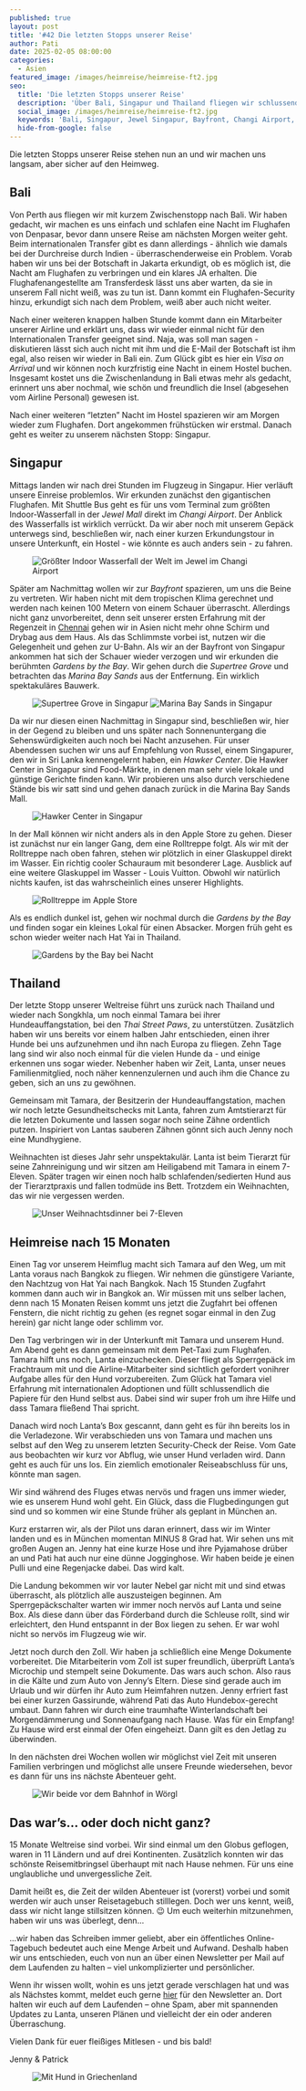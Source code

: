 ```yaml
---
published: true
layout: post
title: '#42 Die letzten Stopps unserer Reise'
author: Pati
date: 2025-02-05 08:00:00
categories:
  - Asien
featured_image: /images/heimreise/heimreise-ft2.jpg
seo:
  title: 'Die letzten Stopps unserer Reise'
  description: 'Über Bali, Singapur und Thailand fliegen wir schlussendlich mit unserem Hund Lanta nach Hause.'
  social_image: /images/heimreise/heimreise-ft2.jpg
  keywords: 'Bali, Singapur, Jewel Singapur, Bayfront, Changi Airport, Gardens by the Bay, Marina Bay Sandy, Thailand, Songkhla, Thai Street Paws, Heimreise, Hund, Reise mit Hund'
  hide-from-google: false
---
```

Die letzten Stopps unserer Reise stehen nun an und wir machen uns langsam, aber sicher auf den Heimweg.

## Bali

Von Perth aus fliegen wir mit kurzem Zwischenstopp nach Bali. Wir haben gedacht, wir machen es uns einfach und schlafen eine Nacht im Flughafen von Denpasar, bevor dann unsere Reise am nächsten Morgen weiter geht. Beim internationalen Transfer gibt es dann allerdings - ähnlich wie damals bei der Durchreise durch Indien - überraschenderweise ein Problem. Vorab haben wir uns bei der Botschaft in Jakarta erkundigt, ob es möglich ist, die Nacht am Flughafen zu verbringen und ein klares JA erhalten. Die Flughafenangestellte am Transferdesk lässt uns aber warten, da sie in unserem Fall nicht weiß, was zu tun ist. Dann kommt ein Flughafen-Security hinzu, erkundigt sich nach dem Problem, weiß aber auch nicht weiter. 

Nach einer weiteren knappen halben Stunde kommt dann ein Mitarbeiter unserer Airline und erklärt uns, dass wir wieder einmal nicht für den Internationalen Transfer geeignet sind. Naja, was soll man sagen - diskutieren lässt sich auch nicht mit ihm und die E-Mail der Botschaft ist ihm egal, also reisen wir wieder in Bali ein. Zum Glück gibt es hier ein *Visa on Arrival* und wir können noch kurzfristig eine Nacht in einem Hostel buchen. Insgesamt kostet uns die Zwischenlandung in Bali etwas mehr als gedacht, erinnert uns aber nochmal, wie schön und freundlich die Insel (abgesehen vom Airline Personal) gewesen ist. 

Nach einer weiteren “letzten” Nacht im Hostel spazieren wir am Morgen wieder zum Flughafen. Dort angekommen frühstücken wir erstmal. Danach geht es weiter zu unserem nächsten Stopp: Singapur.

## Singapur

Mittags landen wir nach drei Stunden im Flugzeug in Singapur. Hier verläuft unsere Einreise problemlos. Wir erkunden zunächst den gigantischen Flughafen. Mit Shuttle Bus geht es für uns vom Terminal zum größten Indoor-Wasserfall in der *Jewel Mall* direkt im *Changi Airport*. Der Anblick des Wasserfalls ist wirklich verrückt. Da wir aber noch mit unserem Gepäck unterwegs sind, beschließen wir, nach einer kurzen Erkundungstour in unsere Unterkunft, ein Hostel  - wie könnte es auch anders sein - zu fahren. 

<figure class="img1">
  <img src="/images/heimreise/heimreise-3.webp" alt="Größter Indoor Wasserfall der Welt im Jewel im Changi Airport">
</figure>

Später am Nachmittag wollen wir zur *Bayfront* spazieren, um uns die Beine zu vertreten. Wir haben nicht mit dem tropischen Klima gerechnet und werden nach keinen 100 Metern von einem Schauer überrascht. Allerdings nicht ganz unvorbereitet, denn seit unserer ersten Erfahrung mit der Regenzeit in [Chennai](chennai) gehen wir in Asien nicht mehr ohne Schirm und Drybag aus dem Haus. Als das Schlimmste vorbei ist, nutzen wir die Gelegenheit und gehen zur U-Bahn. Als wir an der Bayfront von Singapur ankommen hat sich der Schauer wieder verzogen und wir erkunden die berühmten *Gardens by the Bay*. Wir gehen durch die *Supertree Grove* und betrachten das *Marina Bay Sands* aus der Entfernung. Ein wirklich spektakuläres Bauwerk. 

<figure class="img2">
  <img src="/images/heimreise/heimreise-6.webp" alt="Supertree Grove in Singapur">
  <img src="/images/heimreise/heimreise-5.webp" alt="Marina Bay Sands in Singapur">
</figure>

Da wir nur diesen einen Nachmittag in Singapur sind, beschließen wir, hier in der Gegend zu bleiben und uns später nach Sonnenuntergang die Sehenswürdigkeiten auch noch bei Nacht anzusehen. Für unser Abendessen suchen wir uns auf Empfehlung von Russel, einem Singapurer, den wir in Sri Lanka kennengelernt haben, ein *Hawker Center*. Die Hawker Center in Singapur sind Food-Märkte, in denen man sehr viele lokale und günstige Gerichte finden kann. Wir probieren uns also durch verschiedene Stände bis wir satt sind und gehen danach zurück in die Marina Bay Sands Mall. 

<figure class="img1">
  <img src="/images/heimreise/heimreise-2.webp" alt="Hawker Center in Singapur">
</figure>

In der Mall können wir nicht anders als in den Apple Store zu gehen. Dieser ist zunächst nur ein langer Gang, dem eine Rolltreppe folgt. Als wir mit der Rolltreppe nach oben fahren, stehen wir plötzlich in einer Glaskuppel direkt im Wasser. Ein richtig cooler Schauraum mit besonderer Lage. Ausblick auf eine weitere Glaskuppel im Wasser - Louis Vuitton. Obwohl wir natürlich nichts kaufen, ist das wahrscheinlich eines unserer Highlights. 

<figure class="img1">
  <img src="/images/heimreise/heimreise-4.webp" alt="Rolltreppe im Apple Store">
</figure>

Als es endlich dunkel ist, gehen wir nochmal durch die *Gardens by the Bay* und finden sogar ein kleines Lokal für einen Absacker. Morgen früh geht es schon wieder weiter nach Hat Yai in Thailand.

<figure class="img1">
  <img src="/images/heimreise/heimreise-7.webp" alt="Gardens by the Bay bei Nacht">
</figure>

## Thailand

Der letzte Stopp unserer Weltreise führt uns zurück nach Thailand und wieder nach Songkhla, um noch einmal Tamara bei ihrer Hundeauffangstation, bei den *Thai Street Paws*, zu unterstützen. Zusätzlich haben wir uns bereits vor einem halben Jahr entschieden, einen ihrer Hunde bei uns aufzunehmen und ihn nach Europa zu fliegen. Zehn Tage lang sind wir also noch einmal für die vielen Hunde da - und einige erkennen uns sogar wieder. Nebenher haben wir Zeit, Lanta, unser neues Familienmitglied, noch näher kennenzulernen und auch ihm die Chance zu geben, sich an uns zu gewöhnen.

Gemeinsam mit Tamara, der Besitzerin der Hundeauffangstation, machen wir noch letzte Gesundheitschecks mit Lanta, fahren zum Amtstierarzt für die letzten Dokumente und lassen sogar noch seine Zähne ordentlich putzen. Inspiriert von Lantas sauberen Zähnen gönnt sich auch Jenny noch eine Mundhygiene. 

Weihnachten ist dieses Jahr sehr unspektakulär. Lanta ist beim Tierarzt für seine Zahnreinigung und wir sitzen am Heiligabend mit Tamara in einem 7-Eleven. Später tragen wir einen noch halb schlafenden/sedierten Hund aus der Tierarztpraxis und fallen todmüde ins Bett. Trotzdem ein Weihnachten, das wir nie vergessen werden. 

<figure class="img1">
  <img src="/images/heimreise/heimreise-1.webp" alt="Unser Weihnachtsdinner bei 7-Eleven">
</figure>

## Heimreise nach 15 Monaten

Einen Tag vor unserem Heimflug macht sich Tamara auf den Weg, um mit Lanta voraus nach Bangkok zu fliegen. Wir nehmen die günstigere Variante, den Nachtzug von Hat Yai nach Bangkok. Nach 15 Stunden Zugfahrt kommen dann auch wir in Bangkok an. Wir müssen mit uns selber lachen, denn nach 15 Monaten Reisen kommt uns jetzt die Zugfahrt bei offenen Fenstern, die nicht richtig zu gehen (es regnet sogar einmal in den Zug herein) gar nicht lange oder schlimm vor.

Den Tag verbringen wir in der Unterkunft mit Tamara und unserem Hund. Am Abend geht es dann gemeinsam mit dem Pet-Taxi zum Flughafen. Tamara hilft uns noch, Lanta einzuchecken. Dieser fliegt als Sperrgepäck im Frachtraum mit und die Airline-Mitarbeiter sind sichtlich gefordert vonihrer Aufgabe alles für den Hund vorzubereiten. Zum Glück hat Tamara viel Erfahrung mit internationalen Adoptionen und füllt schlussendlich die Papiere für den Hund selbst aus. Dabei sind wir super froh um ihre Hilfe und dass Tamara fließend Thai spricht. 

Danach wird noch Lanta’s Box gescannt, dann geht es für ihn bereits los in die Verladezone. Wir verabschieden uns von Tamara und machen uns selbst auf den Weg zu unserem letzten Security-Check der Reise. Vom Gate aus beobachten wir kurz vor Abflug, wie unser Hund verladen wird. Dann geht es auch für uns los. Ein ziemlich emotionaler Reiseabschluss für uns, könnte man sagen.

Wir sind während des Fluges etwas nervös und fragen uns immer wieder, wie es unserem Hund wohl geht. Ein Glück, dass die Flugbedingungen gut sind und so kommen wir eine Stunde früher als geplant in München an. 

Kurz erstarren wir, als der Pilot uns daran erinnert, dass wir im Winter landen und es in München momentan MINUS 8 Grad hat. Wir sehen uns mit großen Augen an. Jenny hat eine kurze Hose und ihre Pyjamahose drüber an und Pati hat auch nur eine dünne Jogginghose. Wir haben beide je einen Pulli und eine Regenjacke dabei. Das wird kalt. 

Die Landung bekommen wir vor lauter Nebel gar nicht mit und sind etwas überrascht, als plötzlich alle auszusteigen beginnen. Am Sperrgepäckschalter warten wir immer noch nervös auf Lanta und seine Box. Als diese dann über das Förderband durch die Schleuse rollt, sind wir erleichtert, den Hund entspannt in der Box liegen zu sehen. Er war wohl nicht so nervös im Flugzeug wie wir.

Jetzt noch durch den Zoll. Wir haben ja schließlich eine Menge Dokumente vorbereitet. Die Mitarbeiterin vom Zoll ist super freundlich, überprüft Lanta’s Microchip und stempelt seine Dokumente. Das wars auch schon. Also raus in die Kälte und zum Auto von Jenny’s Eltern. Diese sind gerade auch im Urlaub und wir dürfen ihr Auto zum Heimfahren nutzen. Jenny erfriert fast bei einer kurzen Gassirunde, während Pati das Auto Hundebox-gerecht umbaut. Dann fahren wir durch eine traumhafte Winterlandschaft bei Morgendämmerung und Sonnenaufgang nach Hause. Was für ein Empfang! Zu Hause wird erst einmal der Ofen eingeheizt. Dann gilt es den Jetlag zu überwinden. 

In den nächsten drei Wochen wollen wir möglichst viel Zeit mit unseren Familien verbringen und möglichst alle unsere Freunde wiedersehen, bevor es dann für uns ins nächste Abenteuer geht. 

<figure class="img1">
  <img src="/images/heimreise/heimreise-8.webp" alt="Wir beide vor dem Bahnhof in Wörgl">
</figure>

## Das war’s... oder doch nicht ganz?

15 Monate Weltreise sind vorbei. Wir sind einmal um den Globus geflogen, waren in 11 Ländern und auf drei Kontinenten. Zusätzlich konnten wir das schönste Reisemitbringsel überhaupt mit nach Hause nehmen. Für uns eine unglaubliche und unvergessliche Zeit.

Damit heißt es, die Zeit der wilden Abenteuer ist (vorerst) vorbei und somit werden wir auch unser Reisetagebuch stilllegen. Doch wer uns kennt, weiß, dass wir nicht lange stillsitzen können. 😉 Um euch weiterhin mitzunehmen, haben wir uns was überlegt, denn...

...wir haben das Schreiben immer geliebt, aber ein öffentliches Online-Tagebuch bedeutet auch eine Menge Arbeit und Aufwand. Deshalb haben wir uns entschieden, euch von nun an über einen Newsletter per Mail auf dem Laufenden zu halten – viel unkomplizierter und persönlicher.

Wenn ihr wissen wollt, wohin es uns jetzt gerade verschlagen hat und was als Nächstes kommt, meldet euch gerne <a class="ml-onclick-form" href="javascript:void(0)" onclick="ml('show', 'Dkhg1P', true)">hier</a> für den Newsletter an. Dort halten wir euch auf dem Laufenden – ohne Spam, aber mit spannenden Updates zu Lanta, unseren Plänen und vielleicht der ein oder anderen Überraschung.

Vielen Dank für euer fleißiges Mitlesen - und bis bald!

Jenny & Patrick

<figure class="img1">
  <img src="/images/heimreise/heimreise-10.webp" alt="Mit Hund in Griechenland">
</figure>
